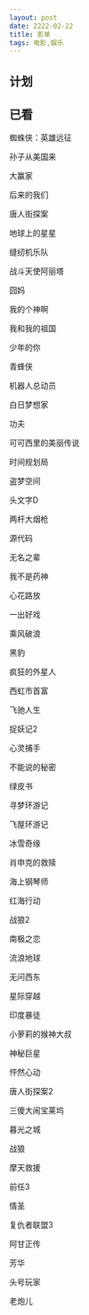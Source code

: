 ```yaml
---
layout: post
date: 2222-02-22
title: 影单
tags: 电影,娱乐
---
```


## 计划


## 已看

蜘蛛侠：英雄远征

孙子从美国来

大赢家

后来的我们

唐人街探案

地球上的星星

缝纫机乐队

战斗天使阿丽塔

囧妈

我的个神啊

我和我的祖国

少年的你

青蜂侠

机器人总动员

白日梦想家

功夫

可可西里的美丽传说

时间规划局

盗梦空间

头文字D

两杆大烟枪

源代码

无名之辈

我不是药神

心花路放

一出好戏

乘风破浪

黑豹

疯狂的外星人

西虹市首富

飞驰人生

捉妖记2

心灵捕手

不能说的秘密

绿皮书

寻梦环游记

飞屋环游记

冰雪奇缘

肖申克的救赎

海上钢琴师

红海行动

战狼2

南极之恋

流浪地球

无问西东

星际穿越

印度暴徒

小萝莉的猴神大叔

神秘巨星

怦然心动

唐人街探案2

三傻大闹宝莱坞

暮光之城

战狼

摩天救援

前任3

情圣

复仇者联盟3

阿甘正传

芳华

头号玩家

老炮儿

